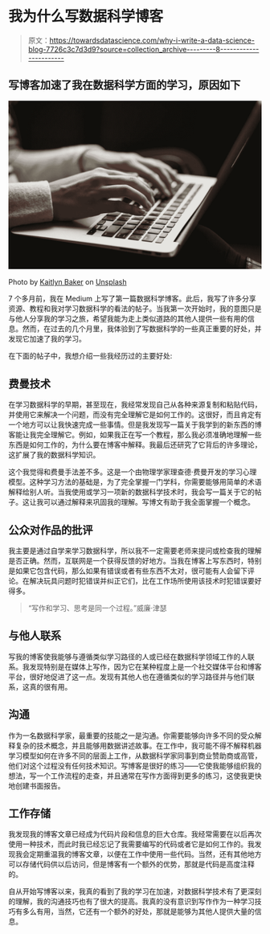 # 我为什么写数据科学博客

> 原文：<https://towardsdatascience.com/why-i-write-a-data-science-blog-7726c3c7d3d9?source=collection_archive---------8----------------------->

## 写博客加速了我在数据科学方面的学习，原因如下

![](img/e38d081772850f604e74743a54e401c6.png)

Photo by [Kaitlyn Baker](https://unsplash.com/photos/vZJdYl5JVXY?utm_source=unsplash&utm_medium=referral&utm_content=creditCopyText) on [Unsplash](https://unsplash.com/search/photos/writing?utm_source=unsplash&utm_medium=referral&utm_content=creditCopyText)

7 个多月前，我在 Medium 上写了第一篇数据科学博客。此后，我写了许多分享资源、教程和我对学习数据科学的看法的帖子。当我第一次开始时，我的意图只是与他人分享我的学习之旅，希望我能为走上类似道路的其他人提供一些有用的信息。然而，在过去的几个月里，我体验到了写数据科学的一些真正重要的好处，并发现它加速了我的学习。

在下面的帖子中，我想介绍一些我经历过的主要好处:

## 费曼技术

在学习数据科学的早期，甚至现在，我经常发现自己从各种来源复制和粘贴代码，并使用它来解决一个问题，而没有完全理解它是如何工作的。这很好，而且肯定有一个地方可以让我快速完成一些事情。但是我发现写一篇关于我学到的新东西的博客能让我完全理解它。例如，如果我正在写一个教程，那么我必须准确地理解一些东西是如何工作的，为什么要在博客中解释。我最后还研究了它背后的许多理论，这扩展了我的数据科学知识。

这个我觉得和费曼手法差不多。这是一个由物理学家理查德·费曼开发的学习心理模型。这种学习方法的基础是，为了完全掌握一门学科，你需要能够用简单的术语解释给别人听。当我使用或学习一项新的数据科学技术时，我会写一篇关于它的帖子。这让我可以通过解释来巩固我的理解。写博文有助于我全面掌握一个概念。

## 公众对作品的批评

我主要是通过自学来学习数据科学，所以我不一定需要老师来提问或检查我的理解是否正确。然而，互联网是一个获得反馈的好地方。当我在博客上写东西时，特别是如果它包含代码，那么如果有错误或者有些东西不太对，很可能有人会留下评论。在解决玩具问题时犯错误并纠正它们，比在工作场所使用该技术时犯错误要好得多。

> “写作和学习、思考是同一个过程。”威廉·津瑟

## 与他人联系

写我的博客使我能够与遵循类似学习路径的人或已经在数据科学领域工作的人联系。我发现特别是在媒体上写作，因为它在某种程度上是一个社交媒体平台和博客平台，很好地促进了这一点。发现有其他人也在遵循类似的学习路径并与他们联系，这真的很有用。

## 沟通

作为一名数据科学家，最重要的技能之一是沟通。你需要能够向许多不同的受众解释复杂的技术概念，并且能够用数据讲述故事。在工作中，我可能不得不解释机器学习模型如何在许多不同的层面上工作，从数据科学家同事到商业赞助商或高管，他们对这个过程没有任何技术知识。写博客是很好的练习——它使我能够组织我的想法，写一个工作流程的走查，并且通常在写作方面得到更多的练习，这使我更快地创建书面报告。

## 工作存储

我发现我的博客文章已经成为代码片段和信息的巨大仓库。我经常需要在以后再次使用一种技术，而此时我已经忘记了我需要编写的代码或者它是如何工作的。我发现我会定期重温我的博客文章，以便在工作中使用一些代码。当然，还有其他地方可以存储代码供以后访问，但是博客有一个额外的优势，那就是代码是高度注释的。

自从开始写博客以来，我真的看到了我的学习在加速，对数据科学技术有了更深刻的理解，我的沟通技巧也有了很大的提高。我真的没有意识到写作作为一种学习技巧有多么有用，当然，它还有一个额外的好处，那就是能够为其他人提供大量的信息。